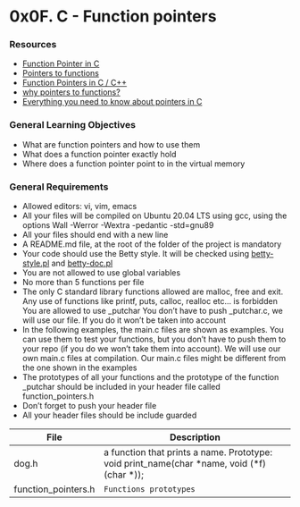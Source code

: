 # 0x0F. C - Function pointers

### Resources

- [Function Pointer in C](https://alx-intranet.hbtn.io/rltoken/yt8Q9jxzT_gyRAvnNkAgkw)
- [Pointers to functions](https://publications.gbdirect.co.uk//c_book/chapter5/function_pointers.html)
- [Function Pointers in C / C++](https://youtu.be/sxTFSDAZM8s)
- [why pointers to functions?](https://youtu.be/sxTFSDAZM8s)
- [Everything you need to know about pointers in C](https://boredzo.org/pointers/)

### General Learning Objectives

* What are function pointers and how to use them
* What does a function pointer exactly hold
* Where does a function pointer point to in the virtual memory

### General Requirements

- Allowed editors: vi, vim, emacs
- All your files will be compiled on Ubuntu 20.04 LTS using gcc, using the options Wall -Werror -Wextra -pedantic -std=gnu89
- All your files should end with a new line
- A README.md file, at the root of the folder of the project is mandatory
- Your code should use the Betty style. It will be checked using [betty-style.pl](https://github.com/holbertonschool/Betty/blob/master/betty-style.pl) and [betty-doc.pl](https://github.com/holbertonschool/Betty/blob/master/betty-doc.pl)
- You are not allowed to use global variables
- No more than 5 functions per file
- The only C standard library functions allowed are malloc, free and exit. Any use of functions like printf, puts, calloc, realloc etc… is forbidden
You are allowed to use _putchar
You don’t have to push _putchar.c, we will use our file. If you do it won’t be taken into account
- In the following examples, the main.c files are shown as examples. You can use them to test your functions, but you don’t have to push them to your repo (if you do we won’t take them into account). We will use our own main.c files at compilation. Our main.c files might be different from the one shown in the examples
- The prototypes of all your functions and the prototype of the function _putchar should be included in your header file called function_pointers.h
- Don’t forget to push your header file
- All your header files should be include guarded

| File   | Description                                                                                             |
| ------ | ------------------------------------------------------------------------------------------------------- |
| dog.h  | a function that prints a name. Prototype: void print_name(char *name, void (*f)(char *)); |
| function_pointers.h | `Functions prototypes`                                                                                  |

